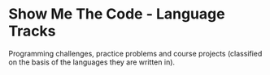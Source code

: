 # Show Me The Code - Language Tracks

Programming challenges, practice problems and course projects (classified on the basis of the languages they are written in). 